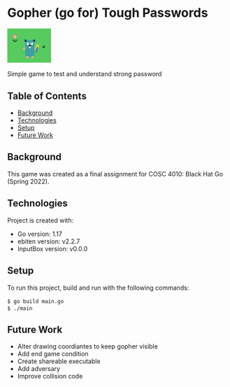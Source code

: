 # Gopher (go for) Tough Passwords
<img src="./images/game.jpg" alt="game" width="100"/>

Simple game to test and understand strong password 

## Table of Contents
* [Background](#background)
* [Technologies](#technologies)
* [Setup](#setup)
* [Future Work](#future)

## Background
This game was created as a final assignment for COSC 4010: Black Hat Go (Spring 2022).

## Technologies
Project is created with:
- Go version: 1.17
- ebiten version: v2.2.7
- InputBox version: v0.0.0

## Setup
To run this project, build and run with the following commands:
```
$ go build main.go
$ ./main
```

## Future Work
- Alter drawing coordiantes to keep gopher visible
- Add end game condition
- Create shareable executable
- Add adversary
- Improve collision code

